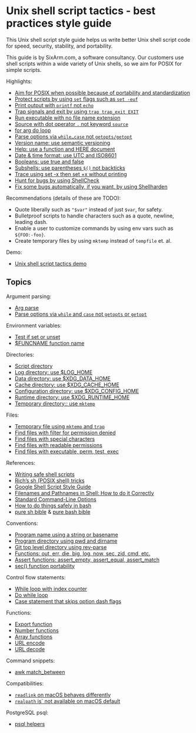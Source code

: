 # Unix shell script tactics - best practices style guide

This Unix shell script style guide helps us write better Unix shell script code for speed, security, stability, and portability. 

This guide is by SixArm.com, a software consultancy. Our customers use shell scripts within a wide variety of Unix shells, so we aim for POSIX for simple scripts.

Highlights:

  * [Aim for POSIX when possible because of portability and standardization](doc/aim-for-posix)
  * [Protect scripts by using `set` flags such as `set -euf`](doc/protect-scripts-by-using-set-flags)
  * [Print output with `printf` not `echo`](doc/print-output-with-printf-not-echo)
  * [Trap signals and exit by using `trap trap_exit EXIT`](doc/trap-signals-and-exit)
  * [Run executable with no file name extension](doc/run-executable-with-no-file-name-extension)
  * [Source with dot operator `.` not keyword `source`](doc/source-with-dot-operator-not-keyword-source)
  * [for arg do loop](doc/for-arg-do-loop)
  * [Parse options via `while…case` not `getopts/getopt`](doc/parse-options-via-while-and-case-not-getopts-or-getopt)
  * [Version name: use semantic versioning](doc/version-name-use-semantic-versioning)
  * [Help: use a function and HERE document](doc/help-use-a-function-and-here-document)
  * [Date &amp; time format: use UTC and ISO8601](doc/date-time-format-use-utc-and-iso8601)
  * [Booleans: use true and false](doc/booleans-use-true-and-false)
  * [Subshells: use parentheses `$()` not backticks](doc/subshells-use-parentheses-not-backticks)
  * [Trace using set -x then set +x without printing](doc/trace-using-set-x-then-set-x-without-printing)
  * [Hunt for bugs by using ShellCheck](https://www.shellcheck.net)
  * [Fix some bugs automatically, if you want, by using Shellharden](https://github.com/anordal/shellharden)

 
Recommendations (details of these are TODO):

  * Quote liberally such as `"$var"` instead of just `$var`, for safety.
  * Bulletproof scripts to handle characters such as a quote, newline, leading dash.
  * Enable a user to customize commands by using env vars such as `${FOO:-foo}`.
  * Create temporary files by using `mktemp` instead of `tempfile` et. al.
  
Demo:

  * [Unix shell script tactics demo](bin/unix-shell-script-tactics-demo)


## Topics

Argument parsing:

  * [Arg parse](doc/arg-parse)
  * [Parse options via `while` and `case` not `getopts` or `getopt`](doc/parse-options-via-while-and-case-not-getopts-or-getopt)

Environment variables:

  * [Test if set or unset](doc/environment-variables/test-if-set-or-unset)
  * [$FUNCNAME function name](doc/environment-variables/funcname-function-name)

Directories:

  * [Script directory](doc/directories/script-directory)
  * [Log directory: use $LOG_HOME](doc/directories/cache-directory-use-log-home)
  * [Data directory: use $XDG_DATA_HOME](doc/directories/data-directory-use-xdg-data-home)
  * [Cache directory: use $XDG_CACHE_HOME](doc/directories/cache-directory-use-xdg-cache-home)
  * [Configuration directory: use $XDG_CONFIG_HOME](doc/directories/configuration-directory-use-xdg-config-home)
  * [Runtime directory: use $XDG_RUNTIME_HOME](doc/directories/runtime-directory-use-xdg-runtime-home)
  * [Temporary directory:: use `mktemp`](doc/directories/temporary-directory-use-mktemp)

Files:

  * [Temporary file using `mktemp` and `trap`](doc/temporary-file-using-mktemp-and-trap)
  * [Find files with filter for permission denied](doc/find-files-with-filter-for-permission-denied)
  * [Find files with special characters](doc/find-files-with-special-characters)
  * [Find files with readable permissions](doc/find-files-with-readable-permissions)
  * [Find files with executable, perm, test, exec](doc/find-files-with-executable-perm-test-exec)

References:

  * [Writing safe shell scripts](https://sipb.mit.edu/doc/safe-shell/)
  * [Rich’s sh (POSIX shell) tricks](http://www.etalabs.net/sh_tricks.html)
  * [Google Shell Script Style Guide](https://google.github.io/styleguide/shell.xml)
  * [Filenames and Pathnames in Shell: How to do it Correctly](http://www.dwheeler.com/essays/filenames-in-shell.html)
  * [Standard Command-Line Options](http://www.tldp.org/LDP/abs/html/standard-options.html)
  * [How to do things safely in bash](https://github.com/anordal/shellharden/blob/master/how_to_do_things_safely_in_bash.md)
  * [pure sh bible](https://github.com/dylanaraps/pure-sh-bible) & [pure bash bible](https://github.com/dylanaraps/pure-bash-bible)

Conventions:

  * [Program name using a string or basename](doc/program-name-using-a-string-or-basename)
  * [Program directory using pwd and dirname](doc/program-directory-using-pwd-andr-basename)
  * [Git top level directory using rev-parse](doc/git-top-level-directory-using-rev-parse)
  * [Functions: out, err, die, big, log, now, sec, zid, cmd, etc.](doc/functions-out-err-die-big-log-now-sec-zid-cmd-etc)
  * [Assert functions: assert_empty, assert_equal, assert_match](doc/assert-functions)
  * [sec() function portability](doc/sec-function-portability)

Control flow statements:

  * [While loop with index counter](doc/while-loop-with-index-counter)
  * [Do while loop](doc/do-while-loop)
  * [Case statement that skips option dash flags](doc/case-statement-that-skips-option-dash-flags)

Functions:

  * [Export function](doc/export-function)
  * [Number functions](doc/number-functions)
  * [Array functions](doc/array-functions)
  * [URL encode](doc/url-encode)
  * [URL decode](doc/url-decode)

Command snippets:

  * [awk match_between](doc/awk-match-between)
  
Compatibilities:

  * [`readlink` on macOS behaves differently](doc/readlink-on-macos-behaves-differently)
  * [`realpath` is` not available on macOS default](doc/realpath-is-not-available-on-macos-default)

PostgreSQL psql:

  * [psql helpers](doc/psql-helpers)
  
